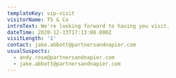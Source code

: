 ```yaml
---
templateKey: vip-visit
visitorName: TS & Co
introText: We're looking forward to having you visit.
dateTime: 2020-12-13T17:13:00.000Z
visitLength: '1'
contact: jake.abbott@partnersandnapier.com
usualSuspects:
  - andy.rose@partnersandnapier.com
  - jake.abbott@partnersandnapier.com
---
```

